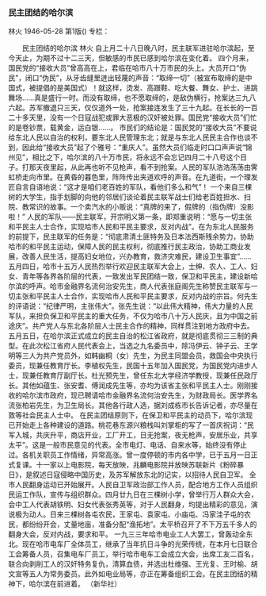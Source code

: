### 民主团结的哈尔滨
林火
1946-05-28
第1版()
专栏：

　　民主团结的哈尔滨
    林火
    自上月二十八日晚八时，民主联军进驻哈尔滨起，至今天止，为期不过十二三天，但敏感的市民已感到哈尔滨在变化着。
    四个月来，国民党的“接收大员”曾高高在上，君临在哈市八十万市民的头上。大员开口“伪民”，闭口“伪民”，从牙齿缝里迸出轻蔑的声音：“取缔一切”（被宣布取缔的是中国式，被提倡的是美国式）！就这样，烫发、高跟鞋、吃大餐、舞女、护士、进跳舞场……真是盛行一时。而没有取缔，也不愿取缔的，是敌伪横行，抢案达三九八六起。苏军撤退只三天，仅仅道外一处，抢案接连发生了三十九起。在长长的一百二十多天里，没有一个日寇战犯或罪大恶极的汉奸被处罪。国民党“接收大员”们忙的是卷钞票，载黄金，运白银……。
    市民们的结论是：国民党的“接收大员”不要说给东北人民以自治的权利，要东北人民管理东北；就是与东北人民民主合作也谈不到，因此给“接收大员”起了个雅号：“重庆人”。虽然大员们临走时口口声声说“锦州见”，相比之下，哈尔滨的八十万市民，将永远不会忘记四月二十八号这个日子。打那天夜里起，从此再也听不见枪声，看不到抢案。人民的军队浩浩荡荡由霁虹桥走向市里。在黄昏的暮色里，阵阵传出夹道欢呼的声音。在九道街，一个理发匠自言自语地说：“这才是咱们老百姓的军队，看他们多么和气”！
    一个来自三棵树的大学生，指手划脚的向他的邻居们谈论着民主联军战士们给老百姓担水、扫院、教常识的故事。一个卖汽水的小贩说：“真牌的来了，假牌的（指伪牌）没影啦！”
    人民的军队——民主联军，开宗明义第一条，即郑重说明：“愿与一切主张和平民主人士合作，实现哈市人民和平民主要求，反对内战”。在为东北人民服务的前提下，民主联军的任务是：“彻底肃清土匪特务及日本法西斯残余势力，协助哈市的和平民主运动，保障人民的民主权利，彻底推行民主政治，协助工商业发展，改善人民生活，提高妇女地位，兴办教育，救济灾难民，建设卫生事宜”……五月四日，哈市十五万人民热烈举行欢迎民主联军大会上，士绅、农人、工人、妇女、青年等各界各阶层的代表，一致发出军民团结一致，保卫和平民主，建设新哈尔滨的呼声。哈市金融界名流何治安先生，商人代表张庭阁先生称赞民主联军与一切主张和平民主人士合作，实现哈市人民和平民主要求，反对内战的宗旨。何先生的评语说：“纪律严明，主张伟大”。张先生说：“以此伟大精神，伟大力量的人民军队，来担负保卫和平民主的重大任务，不仅为哈市八十万人民庆，且为中国之前途庆”。共产党人与东北各阶层人士民主合作的精神，同样贯注到地方政府中去。五月五日，在哈尔滨正式成立的民主自治的松江省政府，就是彻底贯彻三三制的典型。在此次松江省府人民代表会上，当选之九名委员中，除冯伊云、钟子云、王学明等三人为共产党员外，如韩幽桐（女）先生，为民主同盟会员，救国会中央执行委员，现兼任教育厅长。李植权先生，民国十五年加入国民党，为国民党内进步人士，现兼任教育厅副厅长。杜光预先生，曾任东北大学经济学教授，现兼任民政厅长。其他如蕴生、张安耆、傅润成先生等，亦均为该省主张和平民主人士。刚刚接收的哈尔滨市政府，现已聘请哈市金融界名流何治安先生，为财政局长。医学界名流张柏岩先生，为卫生局长。其他各行政人选，据刘成栋市长告诉记者，亦尽量在敦等社会民主人士中。
    在民主团结原则下，在保卫和平民主的动员下，哈尔滨现已开始走上各种建设的道路。桃花巷东源兴粮栈叫刘掌柜的写了一首庆祝词：“民军入城，共庆升平，商店开业，工厂开工，日无抢案，夜无枪声，安居乐业，共享太平”。这是一般市民意见的代表。全市电灯、电话、自来水等，始终没有停止过。各机关职员工作情绪，异常高涨。曾一度停顿的市内各中学，已于五月一日正式复课。十一家以上电影院，每天放映，兆麟电影院并放映苏联新片《粉碎暴日》，是叙述日寇侵略中国历史，及苏军解放东北的记实，以招待人民自卫军。
    全市人民翻身运动已开始展开。人民自卫军政治部工作人员，配合地方工作人员组织民运工作队，宣传与组织群众。四月廿九日在三棵树小学，曾举行万人群众大会，会中工人代表胡铁明、妇女代表张秀英等，对于人民翻身，均提出精彩的意见，演说极为动人。日来三棵树各屯农民，王家屯、袁家屯、小庙屯、冯家洼子屯的农民，都纷纷开会，丈量地亩，准备分配“渔拓地”。太平桥召开了不下万五千多人的翻身大会，反对内战，要求和平。
    一九三三年哈市电业工人大罢工，曾轰动全东北。现在哈市电车厂全体员工，继承了当年抗日斗争的光荣传统，在本月七日联合工会筹备人员，召集电车厂员工，举行哈市电车工会成立大会，出席工友二百名，联合向剥削工人的汉奸特务复仇，清算血债，并选出杜维强、王光复、王时榆、胡文宣等五人为常务委员。此外如电业局等，亦正在筹备组织工会。在民主团结的精神下，哈尔滨在前进着。
    （新华社）
